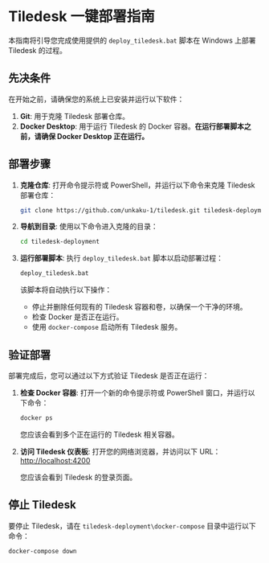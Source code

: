 # Tiledesk 一键部署指南

本指南将引导您完成使用提供的 `deploy_tiledesk.bat` 脚本在 Windows 上部署 Tiledesk 的过程。

## 先决条件

在开始之前，请确保您的系统上已安装并运行以下软件：

1.  **Git**: 用于克隆 Tiledesk 部署仓库。
2.  **Docker Desktop**: 用于运行 Tiledesk 的 Docker 容器。**在运行部署脚本之前，请确保 Docker Desktop 正在运行。**

## 部署步骤

1.  **克隆仓库**:
    打开命令提示符或 PowerShell，并运行以下命令来克隆 Tiledesk 部署仓库：
    ```sh
    git clone https://github.com/unkaku-1/tiledesk.git tiledesk-deployment
    ```

2.  **导航到目录**:
    使用以下命令进入克隆的目录：
    ```sh
    cd tiledesk-deployment
    ```

3.  **运行部署脚本**:
    执行 `deploy_tiledesk.bat` 脚本以启动部署过程：
    ```sh
    deploy_tiledesk.bat
    ```
    该脚本将自动执行以下操作：
    - 停止并删除任何现有的 Tiledesk 容器和卷，以确保一个干净的环境。
    - 检查 Docker 是否正在运行。
    - 使用 `docker-compose` 启动所有 Tiledesk 服务。

## 验证部署

部署完成后，您可以通过以下方式验证 Tiledesk 是否正在运行：

1.  **检查 Docker 容器**:
    打开一个新的命令提示符或 PowerShell 窗口，并运行以下命令：
    ```sh
    docker ps
    ```
    您应该会看到多个正在运行的 Tiledesk 相关容器。

2.  **访问 Tiledesk 仪表板**:
    打开您的网络浏览器，并访问以下 URL：
    [http://localhost:4200](http://localhost:4200)

    您应该会看到 Tiledesk 的登录页面。

## 停止 Tiledesk

要停止 Tiledesk，请在 `tiledesk-deployment\docker-compose` 目录中运行以下命令：
```sh
docker-compose down
```

